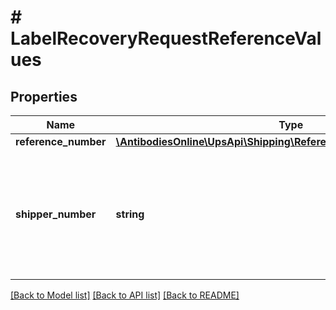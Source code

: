 # # LabelRecoveryRequestReferenceValues

## Properties

Name | Type | Description | Notes
------------ | ------------- | ------------- | -------------
**reference_number** | [**\AntibodiesOnline\UpsApi\Shipping\ReferenceValuesReferenceNumber**](ReferenceValuesReferenceNumber.md) |  |
**shipper_number** | **string** | Required if ReferenceNumber/Value is populated. Shippers six digit account number. Must be six alphanumeric characters. Must be associated with the Internet account used to login. |

[[Back to Model list]](../../README.md#models) [[Back to API list]](../../README.md#endpoints) [[Back to README]](../../README.md)

